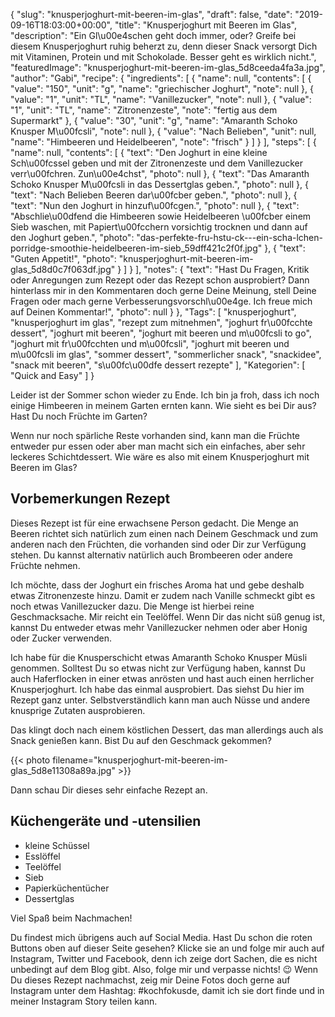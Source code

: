 {
    "slug": "knusperjoghurt-mit-beeren-im-glas",
    "draft": false,
    "date": "2019-09-16T18:03:00+00:00",
    "title": "Knusperjoghurt mit Beeren im Glas",
    "description": "Ein Gl\u00e4schen geht doch immer, oder? Greife bei diesem Knusperjoghurt ruhig beherzt zu, denn dieser Snack versorgt Dich mit Vitaminen, Protein und mit Schokolade. Besser geht es wirklich nicht.",
    "featuredImage": "knusperjoghurt-mit-beeren-im-glas_5d8ceeda4fa3a.jpg",
    "author": "Gabi",
    "recipe": {
        "ingredients": [
            {
                "name": null,
                "contents": [
                    {
                        "value": "150",
                        "unit": "g",
                        "name": "griechischer Joghurt",
                        "note": null
                    },
                    {
                        "value": "1",
                        "unit": "TL",
                        "name": "Vanillezucker",
                        "note": null
                    },
                    {
                        "value": "1",
                        "unit": "TL",
                        "name": "Zitronenzeste",
                        "note": "fertig aus dem Supermarkt"
                    },
                    {
                        "value": "30",
                        "unit": "g",
                        "name": "Amaranth Schoko Knusper M\u00fcsli",
                        "note": null
                    },
                    {
                        "value": "Nach  Belieben",
                        "unit": null,
                        "name": "Himbeeren und Heidelbeeren",
                        "note": "frisch"
                    }
                ]
            }
        ],
        "steps": [
            {
                "name": null,
                "contents": [
                    {
                        "text": "Den Joghurt in eine kleine Sch\u00fcssel geben und mit der Zitronenzeste und dem Vanillezucker verr\u00fchren. Zun\u00e4chst",
                        "photo": null
                    },
                    {
                        "text": "Das Amaranth Schoko Knusper M\u00fcsli in das Dessertglas geben.",
                        "photo": null
                    },
                    {
                        "text": "Nach Belieben Beeren dar\u00fcber geben.",
                        "photo": null
                    },
                    {
                        "text": "Nun den Joghurt in hinzuf\u00fcgen.",
                        "photo": null
                    },
                    {
                        "text": "Abschlie\u00dfend die Himbeeren sowie Heidelbeeren \u00fcber einem Sieb waschen, mit Papiert\u00fcchern vorsichtig trocknen und dann auf den Joghurt geben.",
                        "photo": "das-perfekte-fru-hstu-ck---ein-scha-lchen-porridge-smoothie-heidelbeeren-im-sieb_59dff421c2f0f.jpg"
                    },
                    {
                        "text": "Guten Appetit!",
                        "photo": "knusperjoghurt-mit-beeren-im-glas_5d8d0c7f063df.jpg"
                    }
                ]
            }
        ],
        "notes": {
            "text": "Hast Du Fragen, Kritik oder Anregungen zum Rezept oder das Rezept schon ausprobiert? Dann hinterlass mir in den Kommentaren doch gerne Deine Meinung, stell Deine Fragen oder mach gerne Verbesserungsvorschl\u00e4ge. Ich freue mich auf Deinen Kommentar!",
            "photo": null
        }
    },
    "Tags": [
        "knusperjoghurt",
        "knusperjoghurt im glas",
        "rezept zum mitnehmen",
        "joghurt fr\u00fcchte dessert",
        "joghurt mit beeren",
        "joghurt mit beeren und m\u00fcsli to go",
        "joghurt mit fr\u00fcchten und m\u00fcsli",
        "joghurt mit beeren und m\u00fcsli im glas",
        "sommer dessert",
        "sommerlicher snack",
        "snackidee",
        "snack mit beeren",
        "s\u00fc\u00dfe dessert rezepte"
    ],
    "Kategorien": [
        "Quick and Easy"
    ]
}

Leider ist der Sommer schon wieder zu Ende. Ich bin ja froh, dass ich noch einige Himbeeren in meinem Garten ernten kann. Wie sieht es bei Dir aus? Hast Du noch Früchte im Garten?

Wenn nur noch spärliche Reste vorhanden sind, kann man die Früchte entweder pur essen oder aber man macht sich ein einfaches, aber sehr leckeres Schichtdessert. Wie wäre es also mit einem Knusperjoghurt mit Beeren im Glas?

## Vorbemerkungen Rezept

Dieses Rezept ist für eine erwachsene Person gedacht. Die Menge an Beeren richtet sich natürlich zum einen nach Deinem Geschmack und zum anderen nach den Früchten, die vorhanden sind oder Dir zur Verfügung stehen. Du kannst alternativ natürlich auch Brombeeren oder andere Früchte nehmen.

Ich möchte, dass der Joghurt ein frisches Aroma hat und gebe deshalb etwas Zitronenzeste hinzu. Damit er zudem nach Vanille schmeckt gibt es noch etwas Vanillezucker dazu. Die Menge ist hierbei reine Geschmacksache. Mir reicht ein Teelöffel. Wenn Dir das nicht süß genug ist, kannst Du entweder etwas mehr Vanillezucker nehmen oder aber Honig oder Zucker verwenden.

Ich habe für die Knusperschicht etwas Amaranth Schoko Knusper Müsli genommen. Solltest Du so etwas nicht zur Verfügung haben, kannst Du auch Haferflocken in einer etwas anrösten und hast auch einen herrlicher Knusperjoghurt. Ich habe das einmal ausprobiert. Das siehst Du hier im Rezept ganz unter. Selbstverständlich kann man auch Nüsse und andere knusprige Zutaten ausprobieren.

Das klingt doch nach einem köstlichen Dessert, das man allerdings auch als Snack genießen kann. Bist Du auf den Geschmack gekommen?

{{< photo filename="knusperjoghurt-mit-beeren-im-glas_5d8e11308a89a.jpg" >}}

Dann schau Dir dieses sehr einfache Rezept an.

## Küchengeräte und -utensilien

- kleine Schüssel
- Esslöffel
- Teelöffel
- Sieb
- Papierküchentücher
- Dessertglas

Viel Spaß beim Nachmachen!

Du findest mich übrigens auch auf Social Media. Hast Du schon die roten Buttons oben auf dieser Seite gesehen? Klicke sie an und folge mir auch auf Instagram, Twitter und Facebook, denn ich zeige dort Sachen, die es nicht unbedingt auf dem Blog gibt. Also, folge mir und verpasse nichts! 😉 Wenn Du dieses Rezept nachmachst, zeig mir Deine Fotos doch gerne auf Instagram unter dem Hashtag: #kochfokusde, damit ich sie dort finde und in meiner Instagram Story teilen kann.